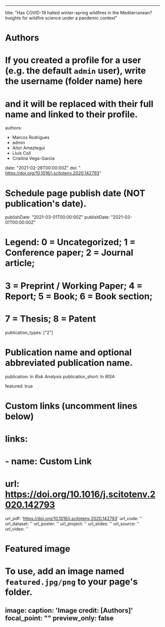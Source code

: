 
---

title: "Has COVID-19 halted winter-spring wildfires in the Mediterranean? Insights for wildfire science under a pandemic context"
# Authors
# If you created a profile for a user (e.g. the default `admin` user), write the username (folder name) here 
# and it will be replaced with their full name and linked to their profile.
authors:
- Marcos Rodrigues
- admin
- Aitor Ameztegui
- Lluís Coll
- Cristina Vega-García



date: "2021-02-28T00:00:00Z"
doi: " https://doi.org/10.1016/j.scitotenv.2020.142793"

# Schedule page publish date (NOT publication's date).
publishDate: "2021-03-01T00:00:00Z"
publishDate: "2021-03-01T00:00:00Z"
# Legend: 0 = Uncategorized; 1 = Conference paper; 2 = Journal article;
# 3 = Preprint / Working Paper; 4 = Report; 5 = Book; 6 = Book section;
# 7 = Thesis; 8 = Patent
publication_types: ["2"]

# Publication name and optional abbreviated publication name.
publication: In *Risk Analysis*
publication_short: In *RISA*



featured: true
# Custom links (uncomment lines below)
# links:
# - name: Custom Link
#   url: https://doi.org/10.1016/j.scitotenv.2020.142793

url_pdf: 'https://doi.org/10.1016/j.scitotenv.2020.142793'
url_code: ''
url_dataset: ''
url_poster: ''
url_project: ''
url_slides: ''
url_source: ''
url_video: ''
# Featured image
# To use, add an image named `featured.jpg/png` to your page's folder. 
image:
  caption: 'Image credit: [**Authors**]'
  focal_point: ""
  preview_only: false
---
